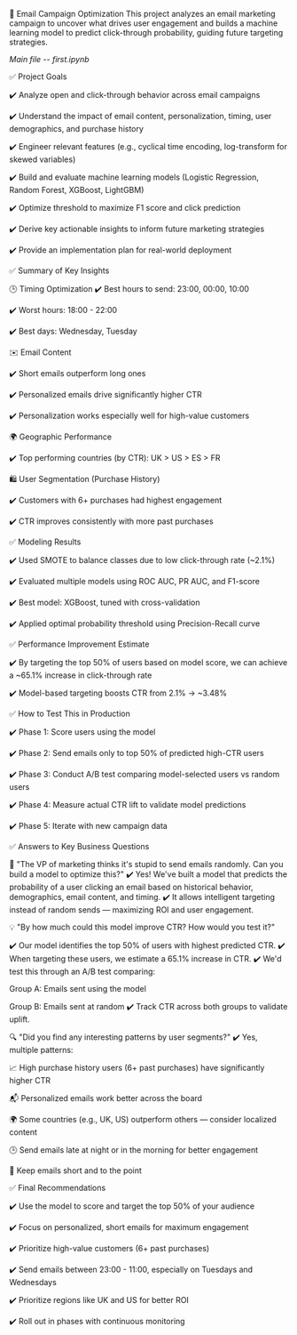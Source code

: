 📧 Email Campaign Optimization
This project analyzes an email marketing campaign to uncover what drives user engagement and builds a machine learning model to predict click-through probability, guiding future targeting strategies.

*Main file -- first.ipynb*

✅ Project Goals

✔️ Analyze open and click-through behavior across email campaigns

✔️ Understand the impact of email content, personalization, timing, user demographics, and purchase history

✔️ Engineer relevant features (e.g., cyclical time encoding, log-transform for skewed variables)

✔️ Build and evaluate machine learning models (Logistic Regression, Random Forest, XGBoost, LightGBM)

✔️ Optimize threshold to maximize F1 score and click prediction

✔️ Derive key actionable insights to inform future marketing strategies

✔️ Provide an implementation plan for real-world deployment

✅ Summary of Key Insights

🕒 Timing Optimization
✔️ Best hours to send: 23:00, 00:00, 10:00

✔️ Worst hours: 18:00 - 22:00

✔️ Best days: Wednesday, Tuesday

✉️ Email Content

✔️ Short emails outperform long ones

✔️ Personalized emails drive significantly higher CTR

✔️ Personalization works especially well for high-value customers

🌍 Geographic Performance

✔️ Top performing countries (by CTR): UK > US > ES > FR

🛍️ User Segmentation (Purchase History)

✔️ Customers with 6+ purchases had highest engagement

✔️ CTR improves consistently with more past purchases

✅ Modeling Results

✔️ Used SMOTE to balance classes due to low click-through rate (~2.1%)

✔️ Evaluated multiple models using ROC AUC, PR AUC, and F1-score

✔️ Best model: XGBoost, tuned with cross-validation

✔️ Applied optimal probability threshold using Precision-Recall curve

✅ Performance Improvement Estimate

✔️ By targeting the top 50% of users based on model score, we can achieve a ~65.1% increase in click-through rate

✔️ Model-based targeting boosts CTR from 2.1% → ~3.48%

✅ How to Test This in Production

✔️ Phase 1: Score users using the model

✔️ Phase 2: Send emails only to top 50% of predicted high-CTR users

✔️ Phase 3: Conduct A/B test comparing model-selected users vs random users

✔️ Phase 4: Measure actual CTR lift to validate model predictions

✔️ Phase 5: Iterate with new campaign data

✅ Answers to Key Business Questions

💬 "The VP of marketing thinks it's stupid to send emails randomly. Can you build a model to optimize this?"
✔️ Yes! We've built a model that predicts the probability of a user clicking an email based on historical behavior, demographics, email content, and timing.
✔️ It allows intelligent targeting instead of random sends — maximizing ROI and user engagement.

💡 "By how much could this model improve CTR? How would you test it?"

✔️ Our model identifies the top 50% of users with highest predicted CTR.
✔️ When targeting these users, we estimate a 65.1% increase in CTR.
✔️ We'd test this through an A/B test comparing:

Group A: Emails sent using the model

Group B: Emails sent at random
✔️ Track CTR across both groups to validate uplift.

🔍 "Did you find any interesting patterns by user segments?"
✔️ Yes, multiple patterns:

📈 High purchase history users (6+ past purchases) have significantly higher CTR

📬 Personalized emails work better across the board

🌍 Some countries (e.g., UK, US) outperform others — consider localized content

🕒 Send emails late at night or in the morning for better engagement

📄 Keep emails short and to the point

✅ Final Recommendations

✔️ Use the model to score and target the top 50% of your audience

✔️ Focus on personalized, short emails for maximum engagement

✔️ Prioritize high-value customers (6+ past purchases)

✔️ Send emails between 23:00 - 11:00, especially on Tuesdays and Wednesdays

✔️ Prioritize regions like UK and US for better ROI

✔️ Roll out in phases with continuous monitoring
